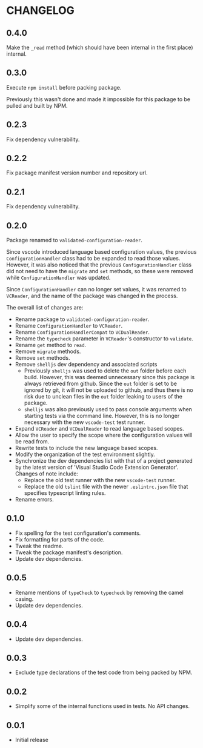 # CHANGELOG

## 0.4.0

Make the `_read` method (which should have been internal in the first place) 
internal.

## 0.3.0

Execute `npm install` before packing package.

Previously this wasn't done and made it impossible for this package to be 
pulled and built by NPM.

## 0.2.3

Fix dependency vulnerability.

## 0.2.2

Fix package manifest version number and repository url. 

## 0.2.1

Fix dependency vulnerability.

## 0.2.0 

Package renamed to `validated-configuration-reader`.

Since vscode introduced language based configuration values, the previous 
`ConfigurationHandler` class had to be expanded to read those values. However, 
it was also noticed that the previous `ConfigurationHandler` class did not 
need to have the `migrate` and `set` methods, so these were removed while
`ConfigurationHandler` was updated. 

Since `ConfigurationHandler` can no longer set values, it was renamed to
`VCReader`, and the name of the package was changed in the process. 

The overall list of changes are: 

- Rename package to `validated-configuration-reader`. 
- Rename `ConfigurationHandler` to `VCReader`.
- Rename `ConfigurationHandlerCompat` to `VCDualReader`. 
- Rename the `typecheck` parameter in `VCReader`'s constructor to `validate`.
- Rename `get` method to `read`.
- Remove `migrate` methods. 
- Remove `set` methods.
- Remove `shelljs` dev dependency and associated scripts
    * Previously `shelljs` was used to delete the `out` folder before each build. 
      However, this was deemed unnecessary since this package is always retrieved 
      from github. Since the `out` folder is set to be ignored by git, it will 
      not be uploaded to github, and thus there is no risk due to unclean files 
      in the `out` folder leaking to users of the package. 
    * `shelljs` was also previously used to pass console arguments when starting 
      tests via the command line. However, this is no longer necessary with the 
      new `vscode-test` test runner.
- Expand `VCReader` and `VCDualReader` to read language based scopes.
- Allow the user to specify the scope where the configuration values will be read 
  from.
- Rewrite tests to include the new language based scopes.
- Modify the organization of the test environment slightly.
- Synchronize the dev dependencies list with that of a project generated by the 
  latest version of 'Visual Studio Code Extension Generator'. Changes of note 
  include:
    * Replace the old test runner with the new `vscode-test` runner.
    * Replace the old `tslint` file with the newer `.eslintrc.json` file that 
      specifies typescript linting rules.
- Rename errors.

## 0.1.0

- Fix spelling for the test configuration's comments.
- Fix formatting for parts of the code.
- Tweak the readme.
- Tweak the package manifest's description.
- Update dev dependencies.

## 0.0.5

- Rename mentions of `typeCheck` to `typecheck` by removing the camel casing.
- Update dev dependencies.

## 0.0.4 

- Update dev dependencies.

## 0.0.3 

- Exclude type declarations of the test code from being packed by NPM.

## 0.0.2

- Simplify some of the internal functions used in tests. No API changes.

## 0.0.1

- Initial release